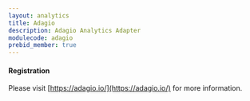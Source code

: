 ```yaml
---
layout: analytics
title: Adagio
description: Adagio Analytics Adapter
modulecode: adagio
prebid_member: true
---
```


#### Registration

Please visit [https://adagio.io/](https://adagio.io/) for more information.

